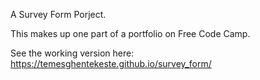 A Survey Form Porject.

This makes up one part of a portfolio on Free Code Camp.

See the working version here:
https://temesghentekeste.github.io/survey_form/

